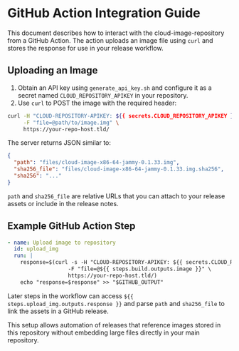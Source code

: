# GitHub Action Integration Guide

This document describes how to interact with the cloud-image-repository from a GitHub Action. The action uploads an image file using `curl` and stores the response for use in your release workflow.

## Uploading an Image

1. Obtain an API key using `generate_api_key.sh` and configure it as a secret named `CLOUD_REPOSITORY_APIKEY` in your repository.
2. Use `curl` to POST the image with the required header:

```bash
curl -H "CLOUD-REPOSITORY-APIKEY: ${{ secrets.CLOUD_REPOSITORY_APIKEY }}" \
     -F "file=@path/to/image.img" \
     https://your-repo-host.tld/
```

The server returns JSON similar to:

```json
{
  "path": "files/cloud-image-x86-64-jammy-0.1.33.img",
  "sha256_file": "files/cloud-image-x86-64-jammy-0.1.33.img.sha256",
  "sha256": "..."
}
```

`path` and `sha256_file` are relative URLs that you can attach to your release assets or include in the release notes.

## Example GitHub Action Step

```yaml
- name: Upload image to repository
  id: upload_img
  run: |
    response=$(curl -s -H "CLOUD-REPOSITORY-APIKEY: ${{ secrets.CLOUD_REPOSITORY_APIKEY }}" \
                   -F "file=@${{ steps.build.outputs.image }}" \
                   https://your-repo-host.tld/)
    echo "response=$response" >> "$GITHUB_OUTPUT"
```

Later steps in the workflow can access `${{ steps.upload_img.outputs.response }}` and parse `path` and `sha256_file` to link the assets in a GitHub release.

This setup allows automation of releases that reference images stored in this repository without embedding large files directly in your main repository.
